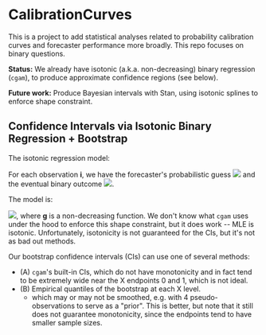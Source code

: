 # CalibrationCurves

This is a project to add statistical analyses related to probability
calibration curves and forecaster performance more broadly. This repo
focuses on binary questions.

**Status:** We already have isotonic (a.k.a. non-decreasing) binary
regression (`cgam`), to produce approximate confidence regions (see below).

**Future work:** Produce Bayesian intervals with Stan, using isotonic
splines to enforce shape constraint.

## Confidence Intervals via Isotonic Binary Regression + Bootstrap

The isotonic regression model:

For each observation **i**, we have the forecaster's probabilistic
guess <img
src="https://latex.codecogs.com/png.image?\dpi{110}&space;\bg_black&space;X_i\in%20[0,1]">
 and the eventual binary outcome <img
src="https://latex.codecogs.com/png.image?\dpi{110}&space;\bg_black&space;Y_i\in%20\{0,1\}">.

The model is:

<img
src="https://latex.codecogs.com/png.image?\dpi{110}&space;\bg_black&space;Y_i%20\sim%20Bernoulli(g(X_i))">,
where **g** is a non-decreasing function. We don't know what `cgam`
uses under the hood to enforce this shape constraint, but it does work
-- MLE is isotonic.  Unfortunately, isotonicity is not guaranteed for
the CIs, but it's not as bad out methods.

Our bootstrap confidence intervals (CIs) can use one of several
methods:
- (A) `cgam`'s built-in CIs, which do not have monotonicity and in fact
  tend to be extremely wide near the X endpoints 0 and 1, which is not ideal.
- (B) Empirical quantiles of the bootstrap at each X level.
  - which may or may not be smoothed, e.g. with 4 pseudo-observations
    to serve as a "prior". This is better, but note that it still does
    not guarantee monotonicity, since the endpoints tend to have smaller sample sizes.

